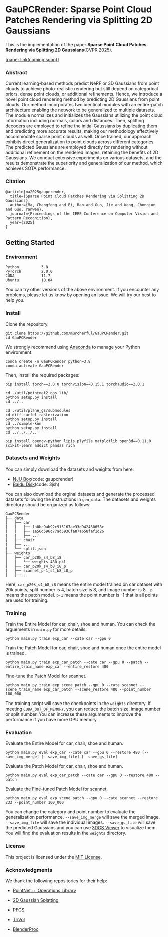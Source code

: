 # GauPCRender: Sparse Point Cloud Patches Rendering via Splitting 2D Gaussians

This is the implementation of the paper **Sparse Point Cloud Patches Rendering via Splitting 2D Gaussians**(CVPR 2025).

[[paper link(coming soon)](https://cvpr.thecvf.com/Conferences/2025)]

### Abstract

Current learning-based methods predict NeRF or 3D Gaussians from point clouds to achieve photo-realistic rendering but still depend on categorical priors, dense point clouds, or additional refinements. Hence, we introduce a novel point cloud rendering method by predicting 2D Gaussians from point clouds. Our method incorporates two identical modules with an entire-patch architecture enabling the network to be generalized to multiple datasets. The module normalizes and initializes the Gaussians utilizing the point cloud information including normals, colors and distances. Then, splitting decoders are employed to refine the initial Gaussians by duplicating them and predicting more accurate results, making our methodology effectively accommodate sparse point clouds as well. Once trained, our approach exhibits direct generalization to point clouds across different categories. The predicted Gaussians are employed directly for rendering without additional refinement on the rendered images, retaining the benefits of 2D Gaussians. We conduct extensive experiments on various datasets, and the results demonstrate the superiority and generalization of our method, which achieves SOTA performance.


### Citation
```
@article{ma2025gaupcrender,
  title={Sparse Point Cloud Patches Rendering via Splitting 2D Gaussians},
  author={Ma, Changfeng and Bi, Ran and Guo, Jie and Wang, Chongjun and Guo, Yanwen},
  journal={Proceedings of the IEEE Conference on Computer Vision and Pattern Recognition},
  year={2025}
}
```

## Getting Started
### Environment
```
Python          3.8
PyTorch         2.0.0
CUDA            11.7
Ubuntu          18.04
```
You can try other versions of the above environment. If you encounter any problems, please let us know by opening an issue. We will try our best to help you.

### Install
Clone the repository.
```
git clone https://github.com/murcherful/GauPCRender.git
cd GauPCRender
```
We strongly recommend using [Anaconda](https://www.anaconda.com/) to manage your Python environment.
```
conda create -n GauPCRender python=3.8
conda activate GauPCRender
```

Then, install the required packages:
```
pip install torch==2.0.0 torchvision==0.15.1 torchaudio==2.0.1

cd ./util/pointnet2_ops_lib/
python setup.py install
cd ../..

cd ./util/plane_gs/submodules
cd diff-surfel-rasterization
python setup.py install
cd ../simple-knn
python setup.py install
cd ../../../..

pip install opencv-python lipis plyfile matplotlib open3d==0.11.0 scikit-learn addict pandas rich
```

### Datasets and Weights
You can simply download the datasets and weights from here:
- [NJU Box](https://box.nju.edu.cn/d/c77a6eb38f1849c3bafd/)(code: gaupcrender)
- [Baidu Disk](https://pan.baidu.com/s/1kcv43Sz7lvVzy4AFaZeQKg)(code: 3jsh)

You can also download the orginal datasets and generate the processed datasets following the instructions in `gen_data`.
The datasets and weights directory should be organized as follows:
```
GauPCRender
├── data
│   ├── car
|   |   ├── 1a0bc9ab92c915167ae33d942430658c
|   |   ├── 1a56d596c77ad5936fa87a658faf1d26
|   |   ├── ...
|   ├── chair
|   ├── ...
|   └── split.json
├── weights
│   ├── car_p20k_s4_b8_i8
│   |   └── weights_480.pkl
│   ├── car_p20k_s4_b8_i8_p
|   ├── scannet_p-1_s4_b8_i8_p
|   ├──...
```
Here, `car_p20k_s4_b8_i8` means the entire model trained on car dataset with 20k points, split number is 4, batch size is 8, and image number is 8. `_p` means the patch model.
`p-1` means the point number is -1 that is all points are used for training. 
### Training
Train the Entire Model for car, chair, shoe and human. 
You can check the arguements in `main.py` for more details.
```
python main.py train exp_car --cate car --gpu 0
```
Train the Patch Model for car, chair, shoe and human once the entire model is trained.
```
python main.py train exp_car_patch --cate car --gpu 0 --patch --entire_train_name exp_car --entire_restore 480
```
Fine-tune the Patch Model for scannet.
```
python main.py train exp_scene_patch --gpu 0 --cate scannet --scene_train_name exp_car_patch --scene_restore 480 --point_number 100_000
```
The training script will save the checkpoints in the `weights` directory. 
If meeting `CUDA_OUT_OF_MEMORY`, you can reduce the batch size, image number or split number.
You can increase these arguments to improve the performance if you have more GPU memory.

### Evaluation
Evaluate the Entire Model for car, chair, shoe and human.
```
python main.py eval exp_car --cate car --gpu 0 --restore 480 [--save_img_merge] [--save_img_file] [--save_gs_file]
```
Evaluate the Patch Model for car, chair, shoe and human.
```
python main.py eval exp_car_patch --cate car --gpu 0 --restore 480 --patch
```
Evaluate the Fine-tuned Patch Model for scannet.
```
python main.py eval exp_scene_patch --gpu 0 --cate scannet --restore 233 --point_number 100_000
```
You can change the category and point number to evaluate the generalization performance.
`--save_img_merge` will save the merged image. `--save_img_file` will save the individual images. `--save_gs_file` will save the predicted Gaussians and you can use [3DGS Viewer](https://github.com/graphdeco-inria/gaussian-splatting) to visualize them.
You will find the evaluation results in the `weights` directory.

### License
This project is licensed under the [MIT License](https://mit-license.org/).

### Acknowledgments
We thank the following repositories for their help:

- [PointNet++ Operations Library](https://github.com/erikwijmans/Pointnet2_PyTorch/tree/master/pointnet2_ops_lib)

- [2D Gaussian Splatting](https://github.com/hbb1/2d-gaussian-splatting)

- [PFGS](https://github.com/Mercerai/PFGS)

- [TriVol](https://github.com/dvlab-research/TriVol)

- [BlenderProc](https://github.com/DLR-RM/BlenderProc)
